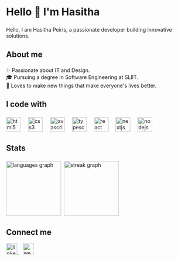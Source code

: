 <h1 align="left">Hello 👋 I'm Hasitha</h1>

###

<p align="left">Hello, I am Hasitha Peiris, a passionate developer building innovative solutions.</p>

###

<h2 align="left">About me</h2>

###

<p align="left">✨ Passionate about IT and Design.<br>🎓 Pursuing a degree in Software Engineering at SLIIT.<br>🎯 Loves to make new things that make everyone's lives better.</p>

###

<h2 align="left">I code with</h2>

###

<div align="left">
  <img src="https://cdn.jsdelivr.net/gh/devicons/devicon/icons/html5/html5-original.svg" height="40" alt="html5 logo"  />
  <img width="12" />
  <img src="https://cdn.jsdelivr.net/gh/devicons/devicon/icons/css3/css3-original.svg" height="40" alt="css3 logo"  />
  <img width="12" />
  <img src="https://cdn.jsdelivr.net/gh/devicons/devicon/icons/javascript/javascript-original.svg" height="40" alt="javascript logo"  />
  <img width="12" />
  <img src="https://cdn.jsdelivr.net/gh/devicons/devicon/icons/typescript/typescript-original.svg" height="40" alt="typescript logo"  />
  <img width="12" />
  <img src="https://cdn.jsdelivr.net/gh/devicons/devicon/icons/react/react-original.svg" height="40" alt="react logo"  />
  <img width="12" />
  <img src="https://cdn.jsdelivr.net/gh/devicons/devicon/icons/nextjs/nextjs-original.svg" height="40" alt="nextjs logo"  />
  <img width="12" />
  <img src="https://cdn.jsdelivr.net/gh/devicons/devicon/icons/nodejs/nodejs-original.svg" height="40" alt="nodejs logo"  />
</div>

###

<h2 align="left">Stats</h2>

###

<div align="left">
  <img src="https://github-readme-stats.vercel.app/api/top-langs?username=hasithapeiris&locale=en&hide_title=true&layout=compact&card_width=320&langs_count=6&theme=react&hide_border=true&border_radius=7&order=2" height="150" alt="languages graph"/>
  <img />
  <img src="https://streak-stats.demolab.com?user=hasithapeiris&locale=en&mode=daily&theme=react&hide_border=true&border_radius=10&order=3" height="150" alt="streak graph"/>
</div>

###

<h2 align="left">Connect me</h2>

<div align="left">
  <a href="https://www.linkedin.com/in/hasithapeiris" target="_blank">
    <img src="https://raw.githubusercontent.com/maurodesouza/profile-readme-generator/master/src/assets/icons/social/linkedin/default.svg" width="30" alt="linkedin logo"  />
  </a>
  <img width="8" />
  <a href="https://www.hasithapeiris.com" target="_blank">
    <img src="https://icons.veryicon.com/png/o/miscellaneous/base-icon-library-1/internet-54.png" width="30" alt="web logo"  />
  </a>
</div>

